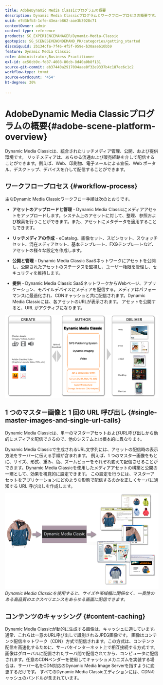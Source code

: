 ```yaml
---
title: AdobeDynamic Media Classicプログラムの概要
description: Dynamic Media Classicプログラムとワークフロープロセスの概要です。
uuid: e7d3bfb3-1cfe-43ea-b862-aae3b3928c71
contentOwner: admin
content-type: reference
products: SG_EXPERIENCEMANAGER/Dynamic-Media-Classic
geptopics: SG_SCENESEVENONDEMAND_PK/categories/getting_started
discoiquuid: 2b134cfa-7f46-4f5f-959e-b30aae610bb9
feature: Dynamic Media Classic
role: Administrator,Business Practitioner
exl-id: ac50cb9c-fd87-4608-80cb-8d40a0b8f131
source-git-commit: eb37440a2917094aae8f32e9337b4c187ec6c1c2
workflow-type: tm+mt
source-wordcount: '454'
ht-degree: 30%

---
```


# AdobeDynamic Media Classicプログラムの概要{#adobe-scene-platform-overview}

Dynamic Media Classicは、統合されたリッチメディア管理、公開、および提供環境です。 リッチメディアは、あらゆる流通および販売経路を介して配信することができます。例えば、Web、印刷物、電子メールによる宣伝、Web ポータル、デスクトップ、デバイスを介して配信することができます。

## ワークフロープロセス {#workflow-process}

主なDynamic Media Classicワークフロー手順は次のとおりです。

* **アセットのアップロードと管理**  - Dynamic Media Classicにメディアアセットをアップロードします。システム上のアセットに対して、整理、参照および検索を行うことができます。また、アセットにメタデータを適用することもできます。

* **リッチメディアの作成**  - eCatalog、画像セット、スピンセット、スウォッチセット、混在メディアセット、基本テンプレート、FXGテンプレートなど、アセットの様々な設定を作成します。

* **公開と管理**  - Dynamic Media Classic SaaSネットワークにアセットを公開し、公開されたアセットのステータスを監視し、ユーザー権限を管理し、セキュリティを維持します。

* **提供**  - Dynamic Media Classic SaaSネットワークからWebページ、アプリケーション、モバイルデバイスにメディアを配信する。メディアはパフォーマンスに最適化され、CDNキャッシュと共に配信されます。Dynamic Media Classicには、各アセットのURLが表示されます。 アセットを公開すると、URL がアクティブになります。

![Dynamic Media Classicのワークフロープロセス](/help/assets/gs_workflow.png)

## 1 つのマスター画像と 1 回の URL 呼び出し {#single-master-images-and-single-url-calls}

Dynamic Media Classicは、単一のマスターアセットおよびURL呼び出しから動的にメディアを配信できるので、他のシステムとは根本的に異なります。

Dynamic Media Classicで生成されるURL文字列には、アセットの配信時の表示方法をサーバーに伝える手順が含まれます。 例えば、1 つのマスター画像をもとに、サイズ、形式、重み、色、ズームビューをそれぞれ変えて配信させることができます。Dynamic Media Classicを使用したメディアアセットの構築と公開の一環として、効果を視覚的に設定できます。 この設定を行うには、マスターアセットをアプリケーションにどのような形態で配信するのかを正しくサーバに通知する URL 呼び出しを作成します。

![Dynamic Media Classicは、サイズと形式が異なる異なるメディアに同じマスター画像を配信できます。](/help/assets/gs_dynamic_publishing.png)
*Dynamic Media Classicを使用すると、サイズや帯域幅に関係なく、一貫性のある高品質のエクスペリエンスをあらゆる画面に配信できます。*

## コンテンツのキャッシング {#content-caching}

Dynamic Media Classicが動的に生成する画像は、キャッシュに適しています。通常、これらは一意のURL呼び出しで識別されるJPEG画像です。 画像はコンテンツ配信ネットワーク（CDN）方式で配信されます。この方式は、コンテンツ配信を高速化するために、サーバをインターネット上で相互接続する方式です。画像はグローバルに配置されたサーバ間で配信されてから、コンピュータに配信されます。任意のCDNベンダーを使用してキャッシュメカニズムを実装する場合は、サーバー名をCDN対応のDynamic Media Image Serverを指すように変更するだけです。 すべてのDynamic Media Classicエディションには、CDNキャッシュのバンドルが含まれています。

